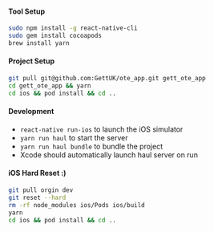 #### Tool Setup
```bash
sudo npm install -g react-native-cli
sudo gem install cocoapods
brew install yarn
```

#### Project Setup
```bash
git pull git@github.com:GettUK/ote_app.git gett_ote_app
cd gett_ote_app && yarn
cd ios && pod install && cd ..
```

#### Development
- `react-native run-ios` to launch the iOS simulator
- `yarn run haul` to start the server
- `yarn run haul bundle` to bundle the project
- Xcode should automatically launch haul server on run

#### iOS Hard Reset :)
```bash
git pull orgin dev
git reset --hard
rm -rf node_modules ios/Pods ios/build
yarn
cd ios && pod install && cd ..
```
